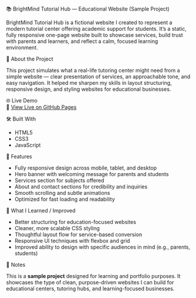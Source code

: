 📚 BrightMind Tutorial Hub — Educational Website (Sample Project)

BrightMind Tutorial Hub is a fictional website I created to represent a modern tutorial center offering academic support for students. It’s a static, fully responsive one-page website built to showcase services, build trust with parents and learners, and reflect a calm, focused learning environment.

🧠 About the Project

This project simulates what a real-life tutoring center might need from a simple website — clear presentation of services, an approachable tone, and easy navigation. It helped me sharpen my skills in layout structuring, responsive design, and styling websites for educational businesses.

🌐 Live Demo  
🔗 [View Live on GitHub Pages](https://giddeoonn.github.io/brightmind-tutorial-hub-site/) 

🛠️ Built With

- HTML5  
- CSS3  
- JavaScript  

📱 Features

- Fully responsive design across mobile, tablet, and desktop  
- Hero banner with welcoming message for parents and students  
- Services section for subjects offered  
- About and contact sections for credibility and inquiries  
- Smooth scrolling and subtle animations  
- Optimized for fast loading and readability  

🔄 What I Learned / Improved

- Better structuring for education-focused websites  
- Cleaner, more scalable CSS styling  
- Thoughtful layout flow for service-based conversion  
- Responsive UI techniques with flexbox and grid  
- Improved ability to design with specific audiences in mind (e.g., parents, students)

📌 Notes

This is a **sample project** designed for learning and portfolio purposes. 
It showcases the type of clean, purpose-driven websites I can build for educational centers, tutoring hubs, and learning-focused businesses.
